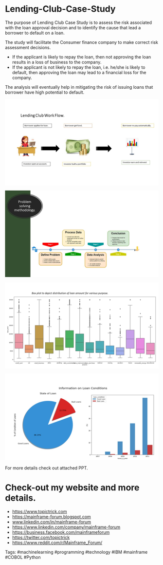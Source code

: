 # Lending-Club-Case-Study
The purpose of Lending Club Case Study is to assess the risk associated with the loan approval decision and to identify the cause that lead a borrower to default on a loan.

The study will facilitate the Consumer finance company to make correct risk assessment decisions.

- If the applicant is likely to repay the loan, then not approving the loan results in a loss of business to the company.
- If the applicant is not likely to repay the loan, i.e. he/she is likely to default, then approving the loan may lead to a financial loss for the company.

The analysis will eventually help in mitigating the risk of issuing loans that borrower have high potential to default.

![Lending Club Case](https://github.com/rchaudharydbl/Lending-Club-Case-Study/blob/master/Lending%20Case%20Study.JPG)

![Lending Club Case](https://github.com/rchaudharydbl/Lending-Club-Case-Study/blob/master/Lending%20Case%20Study%20slide%202.JPG)

![Lending Club Case](https://github.com/rchaudharydbl/Lending-Club-Case-Study/blob/master/Box%20Plot.JPG)

![Lending Club Case](https://github.com/rchaudharydbl/Lending-Club-Case-Study/blob/master/Loan%20Information.JPG)

For more details check out attached PPT.

# Check-out my website and more details. 
* https://www.topictrick.com 
* https://mainframe-forum.blogspot.com 
* www.linkedin.com/in/mainframe-forum
* https://www.linkedin.com/company/mainframe-forum
* https://business.facebook.com/mainframeforum
* https://twitter.com/topictrick
* https://www.reddit.com/r/Mainframe_Forum/


Tags: #machinelearning #programming #technology #IBM #mainframe #COBOL #Python
